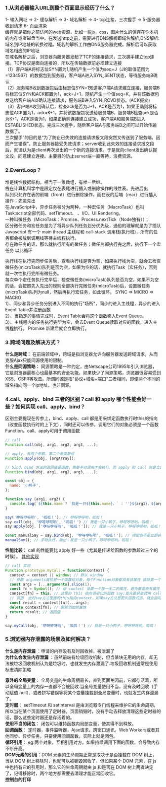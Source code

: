 ### 1.从浏览器输入URL到整个页面显示经历了什么？
1- 输入网址 → 2- 缓存解析 → 3- 域名解析 → 4- tcp连接，三次握手 → 5-服务器收到请求 6- 页面渲染  
缓存就是把你之前访问的web资源，比如一些js，css，图片什么的保存在你本机的内存或者磁盘当中。在发送http之前，需要进行DNS解析即域名解析,DNS解析:域名到IP地址的转换过程。域名的解析工作由DNS服务器完成。解析后可以获取域名相应的IP地址  
在域名解析之后，浏览器向服务器发起了TCP的连接请求，三次握手建立tcp连接。TCP协议是面向连接的，所以在传输数据前必须建立连接  
（1）客户端A将标志位SYN置为1,随机产生一个值为seq=J（J的取值范围为=1234567）的数据包到服务器，客户端A进入SYN_SENT状态，等待服务端B确认  
（2）服务端B收到数据包后由标志位SYN=1知道客户端A请求建立连接，服务端B将标志位SYN和ACK都置为1，ack=J+1，随机产生一个值seq=K，并将该数据包发送给客户端A以确认连接请求，服务端B进入SYN_RCVD状态。(ACK报文)  
（3）客户端A收到确认后，检查ack是否为J+1，ACK是否为1，如果正确则将标志位ACK置为1，ack=K+1，并将该数据包发送给服务端B，服务端B检查ack是否为K+1，ACK是否为1，如果正确则连接建立成功，客户端A和服务端B进入ESTABLISHED状态，完成三次握手，随后客户端A与服务端B之间可以开始传输数据了。  
三次握手”的目的是“为了防止已失效的连接请求报文段突然又传送到了服务端，因而产生错误”。防止服务器接受失效请求；server收到此失效的连接请求报文段后，就误认为是client再次发出的一个新的连接请求。于是就向client发出确认报文段，同意建立连接。主要目的防止server端一直等待，浪费资源。  
### 2.EventLoop？
堆是线性数据结构，相当于一维数组，有唯一后继。  
栈在计算机科学中是限定仅在表尾进行插入或删除操作的线性表。先进后出  
队列只允许在表的前端（front）进行删除操作，而在表的后端（rear）进行插入操作；先进先出  
在JavaScript中，异步任务被分为两种，一种宏任务（MacroTask）也叫Task:script全部代码、setTimeout、
、I/O、UI Rendering。  
一种叫微任务（MicroTask：Promise、Process.nextTick（Node独有））；  
区分微任务和宏任务是为了将异步队列任务划分优先级，通俗的理解就是为了插队  
Javascript 有一个 main thread 主线程和 call-stack 调用栈(执行栈)，所有的任务都会被放到调用栈等待主线程执行。  
存在微任务的话，那么就执行所有的微任务；微任务都执行完之后，执行下一个宏任务	以此循环  

执行栈在执行完同步任务后，查看执行栈是否为空，如果执行栈为空，就会去检查微任务(microTask)队列是否为空，如果为空的话，就执行Task（宏任务），否则就一次性执行完所有微任务。  
每次单个宏任务执行完毕后，检查微任务(microTask)队列是否为空，如果不为空的话，会按照先入先出的规则全部执行完微任务(microTask)后，设置微任务(microTask)队列为null，然后再执行宏任务，如此循环。
SYNC => MICRO => MACRO  
1）、同步和异步任务分别进入不同的执行"场所"，同步的进入主线程，异步的进入Event Table并注册函数  
2）、当指定的事情完成时，Event Table会将这个函数移入Event Queue。  
3）、主线程内的任务执行完毕为空，会去Event Queue读取对应的函数，进入主线程执行。	Promise 新建后就会立即执行。  
### 3.跨域问题及解决方式？
__什么是跨域：__ 在前端领域中，跨域是指浏览器允许向服务器发送跨域请求，从而克服Ajax只能同源使用的限制。  
__什么是同源策略：__ 同源策略是一种约定，由Netscape公司1995年引入浏览器，它是浏览器最核心也最基本的安全功能，如果缺少了同源策略，浏览器很容易受到XSS、CSFR等攻击。所谓同源是指"协议+域名+端口"三者相同，即便两个不同的域名指向同一个ip地址，也非同源。  


### 4.call、apply、bind 三者的区别？call 和 apply 哪个性能会好一些？如何实现 call、apply、bind？
区别主要提现在传参上，bind、apply、call 都是用来绑定函数执行时this的指向（改变函数执行时的上下文），同时还可以传参，调用它们的对象必须是一个函数 Function。call、apply可用于调用函数
```javascript
// call  
Function.call(obj, arg1, arg2, arg3, ...);

// apply，有两个参数，第二个是类数组
Function.apply(obj, [argArray]);

// bind，bind 方法的返回值是函数，需要手动调用才会执行，而 apply 和 call 则是立即调用
Function.bind(obj, arg1, arg2, arg3, ...);
```
```javascript
const obj = {
  name: '小鸭子',
};

function say (arg1, arg2) {
  console.log(`${this.name ? `我是一只${this.name}，` : ''}${arg1}，${arg2}`);
}

say('咿呀咿呀哟', '呱呱！'); // 咿呀咿呀哟，呱呱！
say.call(obj, '咿呀咿呀哟', '呱呱！') // 我是一只小鸭子，咿呀咿呀哟，呱呱！
say.apply(obj, ['咿呀咿呀哟', '呱呱！']); // 我是一只小鸭子，咿呀咿呀哟，呱呱！

const manualSay = say.bind(obj, '咿呀咿呀哟', '呱呱！'); // 绑定但不是立即执行
manualSay(); // 手动执行，输出：我是一只小鸭子，咿呀咿呀哟，呱呱！
```
**性能比较：** call 的性能要比 apply 好一些（尤其是传递给函数的参数超过三个的时候）。  [其他实现](https://leetoffer.com/question/608fbbb4a8cba06305b045f8)
```javascript
// call 实现
Function.prototype.myCall = function(context) {
  context = context || window; // 默认 window
  // 参数 arguments属性是一个类数组对象，每个Function对象都具有该属性 排除第一个，第一个入参是this值
  const args = [...arguments].slice(1);
  const fn = Symbol(); // 给 context 设置一个独一无二的属性，避免覆盖原有属性
  context[fn] = this; // 这里的 this 指向调用它的函数 say;首先要获取调用 call 的函数，用 this 可以获取
  // 调用  此时say方法里面的this指向context，如果say方法是箭头函数的话，就会指向window，亲测
  const result = context[fn](...args);
  delete context[fn]; // 删除添加的属性
  return result; // 返回值
}

say.myCall(obj, '咿呀咿呀哟', '呱呱！') // 我是一只小鸭子，咿呀咿呀哟，呱呱！
```
### 5.浏览器内存泄露的场景及如何解决？
**什么是内存泄漏** ：申请的内存没有及时回收掉，被泄漏了  
**为什么会发生内存泄漏** ：虽然前端有垃圾回收机制，但当某块无用的内存，却无法被垃圾回收机制认为是垃圾时，也就发生内存泄漏了.垃圾回收机制通常是使用标志清除策略  

__意外的全局变量__： 全局变量的生命周期最长，直到页面关闭前，它都存活着，所以全局变量上的内存一直都不会被回收.当全局变量使用不当，没有及时回收（手动赋值 null），或者拼写错误等将某个变量挂载到全局变量时，也就发生内存泄漏了。  
__定时器__： setTimeout 和 setInterval 是由浏览器专门线程来维护它的生命周期，所以当在某个页面使用了定时器，页面销毁时，没有手动去释放清理这些定时器的话，那么这些定时器还是存活着的。  
__使用不当的闭包__： 闭包可以维持函数内局部变量，使其得不到释放。  
__回调函数__： 定时器，事件监听器，Ajax请求，跨窗口通讯，Web Workers或者其他同步、异步任务，只要使用回调函数，实际上就是闭包。  
__循环引用__： eg:两个对象，互相引用对方。如果持续调用下面的函数，会导致内存不断升高。  
__DOM元素的引用__：DOM 元素的生命周期正常是取决于是否挂载在 DOM 树上，当从 DOM 树上移除时，也就可以被销毁回收了。但如果某个 DOM 元素，在 js 中也持有它的引用时，那么它的生命周期就由 js 和是否在 DOM 树上两者决定了，记得移除时，两个地方都需要去清理才能正常回收它。    
__控制台的打印__  


